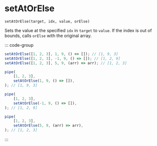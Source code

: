 # setAtOrElse

`setAtOrElse(target, idx, value, orElse)`

Sets the value at the specified `idx` in `target` to `value`. If the index is out of bounds, calls `orElse` with the original array.

::: code-group

```ts [data-first]
setAtOrElse([1, 2, 3], 1, 9, () => []); // [1, 9, 3]
setAtOrElse([1, 2, 3], -1, 9, () => []); // [1, 2, 9]
setAtOrElse([1, 2, 3], 5, 9, (arr) => arr); // [1, 2, 3]
```

```ts [data-last]
pipe(
    [1, 2, 3],
    setAtOrElse(1, 9, () => []),
); // [1, 9, 3]

pipe(
    [1, 2, 3],
    setAtOrElse(-1, 9, () => []),
); // [1, 2, 9]

pipe(
    [1, 2, 3],
    setAtOrElse(5, 9, (arr) => arr),
); // [1, 2, 3]
```

:::
